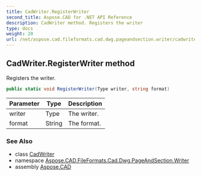 ```yaml
---
title: CadWriter.RegisterWriter
second_title: Aspose.CAD for .NET API Reference
description: CadWriter method. Registers the writer
type: docs
weight: 20
url: /net/aspose.cad.fileformats.cad.dwg.pageandsection.writer/cadwriter/registerwriter/
---
```

## CadWriter.RegisterWriter method

Registers the writer.

```csharp
public static void RegisterWriter(Type writer, string format)
```

| Parameter | Type | Description |
| --- | --- | --- |
| writer | Type | The writer. |
| format | String | The format. |

### See Also

* class [CadWriter](../)
* namespace [Aspose.CAD.FileFormats.Cad.Dwg.PageAndSection.Writer](../../cadwriter/)
* assembly [Aspose.CAD](../../../)


